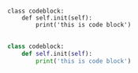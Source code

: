 <pre>
<code>
class codeblock:
    def self.init(self):
        print('this is code block')
</code>
</pre>

```python
class codeblock:
    def self.init(self):
        print('this is code block')
```

